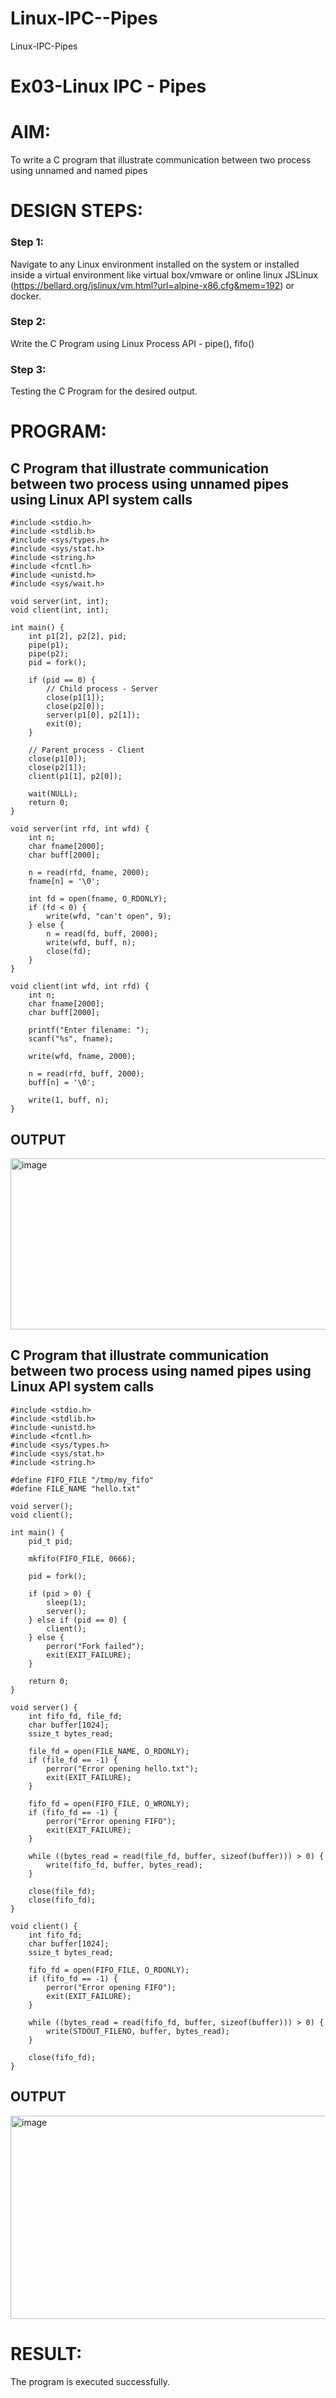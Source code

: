 # Linux-IPC--Pipes
Linux-IPC-Pipes


# Ex03-Linux IPC - Pipes

# AIM:
To write a C program that illustrate communication between two process using unnamed and named pipes

# DESIGN STEPS:

### Step 1:

Navigate to any Linux environment installed on the system or installed inside a virtual environment like virtual box/vmware or online linux JSLinux (https://bellard.org/jslinux/vm.html?url=alpine-x86.cfg&mem=192) or docker.

### Step 2:

Write the C Program using Linux Process API - pipe(), fifo()

### Step 3:

Testing the C Program for the desired output. 

# PROGRAM:

## C Program that illustrate communication between two process using unnamed pipes using Linux API system calls
```
#include <stdio.h>
#include <stdlib.h>
#include <sys/types.h> 
#include <sys/stat.h> 
#include <string.h> 
#include <fcntl.h> 
#include <unistd.h>
#include <sys/wait.h>

void server(int, int); 
void client(int, int); 

int main() { 
    int p1[2], p2[2], pid; 
    pipe(p1); 
    pipe(p2); 
    pid = fork(); 

    if (pid == 0) { 
        // Child process - Server
        close(p1[1]); 
        close(p2[0]); 
        server(p1[0], p2[1]); 
        exit(0);
    } 

    // Parent process - Client
    close(p1[0]); 
    close(p2[1]); 
    client(p1[1], p2[0]); 
    
    wait(NULL); 
    return 0; 
} 

void server(int rfd, int wfd) { 
    int n; 
    char fname[2000]; 
    char buff[2000];

    n = read(rfd, fname, 2000);
    fname[n] = '\0';

    int fd = open(fname, O_RDONLY);
    if (fd < 0) { 
        write(wfd, "can't open", 9); 
    } else { 
        n = read(fd, buff, 2000); 
        write(wfd, buff, n); 
        close(fd);
    } 
}

void client(int wfd, int rfd) {
    int n; 
    char fname[2000];
    char buff[2000];

    printf("Enter filename: ");
    scanf("%s", fname);

    write(wfd, fname, 2000);

    n = read(rfd, buff, 2000);
    buff[n] = '\0';

    write(1, buff, n);
}
```

## OUTPUT

<img width="655" height="274" alt="image" src="https://github.com/user-attachments/assets/5bcf94c5-5f2a-4a3d-9523-4ac3fcf7fdf3" />


## C Program that illustrate communication between two process using named pipes using Linux API system calls

```
#include <stdio.h>
#include <stdlib.h>
#include <unistd.h>
#include <fcntl.h>
#include <sys/types.h>
#include <sys/stat.h>
#include <string.h>

#define FIFO_FILE "/tmp/my_fifo"
#define FILE_NAME "hello.txt"

void server();
void client();

int main() {
    pid_t pid;

    mkfifo(FIFO_FILE, 0666);

    pid = fork();

    if (pid > 0) {
        sleep(1);
        server();
    } else if (pid == 0) {
        client();
    } else {
        perror("Fork failed");
        exit(EXIT_FAILURE);
    }

    return 0;
}

void server() {
    int fifo_fd, file_fd;
    char buffer[1024];
    ssize_t bytes_read;

    file_fd = open(FILE_NAME, O_RDONLY);
    if (file_fd == -1) {
        perror("Error opening hello.txt");
        exit(EXIT_FAILURE);
    }

    fifo_fd = open(FIFO_FILE, O_WRONLY);
    if (fifo_fd == -1) {
        perror("Error opening FIFO");
        exit(EXIT_FAILURE);
    }

    while ((bytes_read = read(file_fd, buffer, sizeof(buffer))) > 0) {
        write(fifo_fd, buffer, bytes_read);
    }

    close(file_fd);
    close(fifo_fd);
}

void client() {
    int fifo_fd;
    char buffer[1024];
    ssize_t bytes_read;

    fifo_fd = open(FIFO_FILE, O_RDONLY);
    if (fifo_fd == -1) {
        perror("Error opening FIFO");
        exit(EXIT_FAILURE);
    }

    while ((bytes_read = read(fifo_fd, buffer, sizeof(buffer))) > 0) {
        write(STDOUT_FILENO, buffer, bytes_read);
    }

    close(fifo_fd);
}
```



## OUTPUT

<img width="680" height="325" alt="image" src="https://github.com/user-attachments/assets/ed879a24-731d-4162-98cf-45c1ef73ca44" />


# RESULT:
The program is executed successfully.
